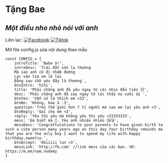 # Tặng Bae
## _Một điều nho nhỏ nói với anh_

Liên lạc: 
[![Facebook](https://i.imgur.com/GRqy96ts.jpg)](https://www.facebook.com/nam.nodemy)
[![Tiktok](https://i.imgur.com/Nbfl1E7t.jpg)](https://www.tiktok.com/@manindev)

Mở file config.js sửa nội dung theo mẫu
```
const CONFIG = {
    introTitle: 'Babe à!',
    introDesc: `Trái đất vốn lạ thường
    Mà sao anh cứ đi nhầm đường
    Lạc vào tim em lẻ loi
    Đằng sau chữ yêu đây là thương`,
    btnIntro: 'hihi',
    title: 'Phải chăng anh đã yêu ngay từ cái nhìn đầu tiên 😙',
    desc: 'Phải chăng anh đã say ngay từ lúc thấy nụ cười ấy ',
    btnYes: 'Vẫn cứ là thích em <33',
    btnNo: 'Không, bae à :3',
    question:'Trên thế giới hơn 7 tỉ người mà sao em lại yêu anh <3',
    btnReply: 'Gửi cho em <3',
    reply: 'Yêu thì yêu mà không yêu thì yêu <33333333',
    mess: 'Em biết mà 🥰. Yêu anh nhiều nhiều 😘😘',
    messDesc: 'Congrattulations to your parents to have given birth to such a cute person many years ago on this day.Your birthday reminds me that you are the only boy I want to spend my life with.Happy birthday,sweetie.',
    btnAccept: 'Okiiiii lun <3',
    messLink: 'http://fb.com' //link mess của các bạn. VD: https://m.me/nam.nodemy
}
```

